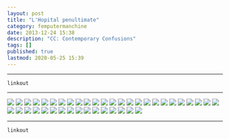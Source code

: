 ```yaml
---
layout: post
title: "L'Hopital penultimate"
category: femputermanchine
date: 2013-12-24 15:38
description: "CC: Contemporary Confusions"
tags: []
published: true
lastmod: 2020-05-25 15:39
---
```


*****

`linkout`

*****

<img src="{{ site.url }}/assets/img/lhpu01.jpg" />

<img src="{{ site.url }}/assets/img/lhpu02.jpg" />

<img src="{{ site.url }}/assets/img/lhpu03.jpg" />

<img src="{{ site.url }}/assets/img/lhpu04.jpg" />

<img src="{{ site.url }}/assets/img/lhpu05.jpg" />

<img src="{{ site.url }}/assets/img/lhpu06.jpg" />

<img src="{{ site.url }}/assets/img/lhpu07.jpg" />

<img src="{{ site.url }}/assets/img/lhpu08.jpg" />

<img src="{{ site.url }}/assets/img/lhpu09.jpg" />

<img src="{{ site.url }}/assets/img/lhpu10.jpg" />

<img src="{{ site.url }}/assets/img/lhpu11.jpg" />

<img src="{{ site.url }}/assets/img/lhpu12.jpg" />

<img src="{{ site.url }}/assets/img/lhpu13.jpg" />

<img src="{{ site.url }}/assets/img/lhpu14.jpg" />

<img src="{{ site.url }}/assets/img/lhpu15.jpg" />

<img src="{{ site.url }}/assets/img/lhpu16.jpg" />

<img src="{{ site.url }}/assets/img/lhpu17.jpg" />

<img src="{{ site.url }}/assets/img/lhpu18.jpg" />

<img src="{{ site.url }}/assets/img/lhpu19.jpg" />

<img src="{{ site.url }}/assets/img/lhpu20.jpg" />

<img src="{{ site.url }}/assets/img/lhpu21.jpg" />

<img src="{{ site.url }}/assets/img/lhpu22.jpg" />

<img src="{{ site.url }}/assets/img/lhpu23.jpg" />

<img src="{{ site.url }}/assets/img/lhpu24.jpg" />

<img src="{{ site.url }}/assets/img/lhpu25.jpg" />

<img src="{{ site.url }}/assets/img/lhpu26.jpg" />

<img src="{{ site.url }}/assets/img/lhpu27.jpg" />

<img src="{{ site.url }}/assets/img/lhpu28.jpg" />

<img src="{{ site.url }}/assets/img/lhpu29.jpg" />

<img src="{{ site.url }}/assets/img/lhpu30.jpg" />

<img src="{{ site.url }}/assets/img/lhpu32.jpg" />

<img src="{{ site.url }}/assets/img/lhpu33.jpg" />

<img src="{{ site.url }}/assets/img/lhpu34.jpg" />

<img src="{{ site.url }}/assets/img/lhpu35.jpg" />

<img src="{{ site.url }}/assets/img/lhpu36.jpg" />

<img src="{{ site.url }}/assets/img/lhpu37.jpg" />

<img src="{{ site.url }}/assets/img/lhpu38.jpg" />

<img src="{{ site.url }}/assets/img/lhpu39.jpg" />

<img src="{{ site.url }}/assets/img/lhpu40.jpg" />

<img src="{{ site.url }}/assets/img/lhpu41.jpg" />

<img src="{{ site.url }}/assets/img/lhpu42.jpg" />



*****
`linkout`
